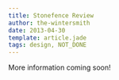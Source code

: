 ```yaml
---
title: Stonefence Review
author: the-wintersmith
date: 2013-04-30
template: article.jade
tags: design, NOT_DONE
---
```


More information coming soon!